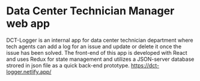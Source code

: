 # Data Center Technician Manager web app

DCT-Logger is an internal app for data center technician department where tech agents can add a log for an issue and update or delete it once the issue has been solved. The front-end of this app is developed with React and uses Redux for state management and utilizes a JSON-server database strored in json file as a quick back-end prototype. https://dct-logger.netlify.app/
